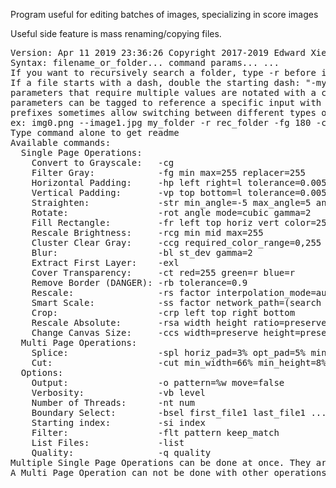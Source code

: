 Program useful for editing batches of images, specializing in score images  

Useful side feature is mass renaming/copying files.
<pre>
Version:&nbsp;Apr&nbsp;11&nbsp;2019&nbsp;23:36:26&nbsp;Copyright&nbsp;2017-2019&nbsp;Edward&nbsp;Xie  
Syntax:&nbsp;filename_or_folder...&nbsp;command&nbsp;params...&nbsp;...  
If&nbsp;you&nbsp;want&nbsp;to&nbsp;recursively&nbsp;search&nbsp;a&nbsp;folder,&nbsp;type&nbsp;-r&nbsp;before&nbsp;it  
If&nbsp;a&nbsp;file&nbsp;starts&nbsp;with&nbsp;a&nbsp;dash,&nbsp;double&nbsp;the&nbsp;starting&nbsp;dash:&nbsp;"-my-file.jpg"&nbsp;->&nbsp;"--my-file.jpg"  
parameters&nbsp;that&nbsp;require&nbsp;multiple&nbsp;values&nbsp;are&nbsp;notated&nbsp;with&nbsp;a&nbsp;comma  
parameters&nbsp;can&nbsp;be&nbsp;tagged&nbsp;to&nbsp;reference&nbsp;a&nbsp;specific&nbsp;input&nbsp;with&nbsp;prefix:value  
prefixes&nbsp;sometimes&nbsp;allow&nbsp;switching&nbsp;between&nbsp;different&nbsp;types&nbsp;of&nbsp;input  
ex:&nbsp;img0.png&nbsp;--image1.jpg&nbsp;my_folder&nbsp;-r&nbsp;rec_folder&nbsp;-fg&nbsp;180&nbsp;-ccga&nbsp;20,50,30  
Type&nbsp;command&nbsp;alone&nbsp;to&nbsp;get&nbsp;readme  
Available&nbsp;commands:  
&nbsp;&nbsp;Single&nbsp;Page&nbsp;Operations:  
&nbsp;&nbsp;&nbsp;&nbsp;Convert&nbsp;to&nbsp;Grayscale:&nbsp;&nbsp;&nbsp;-cg  
&nbsp;&nbsp;&nbsp;&nbsp;Filter&nbsp;Gray:&nbsp;&nbsp;&nbsp;&nbsp;&nbsp;&nbsp;&nbsp;&nbsp;&nbsp;&nbsp;&nbsp;&nbsp;-fg&nbsp;min&nbsp;max=255&nbsp;replacer=255  
&nbsp;&nbsp;&nbsp;&nbsp;Horizontal&nbsp;Padding:&nbsp;&nbsp;&nbsp;&nbsp;&nbsp;-hp&nbsp;left&nbsp;right=l&nbsp;tolerance=0.005&nbsp;background_threshold=128  
&nbsp;&nbsp;&nbsp;&nbsp;Vertical&nbsp;Padding:&nbsp;&nbsp;&nbsp;&nbsp;&nbsp;&nbsp;&nbsp;-vp&nbsp;top&nbsp;bottom=l&nbsp;tolerance=0.005&nbsp;background_threshold=128  
&nbsp;&nbsp;&nbsp;&nbsp;Straighten:&nbsp;&nbsp;&nbsp;&nbsp;&nbsp;&nbsp;&nbsp;&nbsp;&nbsp;&nbsp;&nbsp;&nbsp;&nbsp;-str&nbsp;min_angle=-5&nbsp;max_angle=5&nbsp;angle_prec=0.1&nbsp;pixel_prec=1&nbsp;boundary=128&nbsp;gamma=2  
&nbsp;&nbsp;&nbsp;&nbsp;Rotate:&nbsp;&nbsp;&nbsp;&nbsp;&nbsp;&nbsp;&nbsp;&nbsp;&nbsp;&nbsp;&nbsp;&nbsp;&nbsp;&nbsp;&nbsp;&nbsp;&nbsp;-rot&nbsp;angle&nbsp;mode=cubic&nbsp;gamma=2  
&nbsp;&nbsp;&nbsp;&nbsp;Fill&nbsp;Rectangle:&nbsp;&nbsp;&nbsp;&nbsp;&nbsp;&nbsp;&nbsp;&nbsp;&nbsp;-fr&nbsp;left&nbsp;top&nbsp;horiz&nbsp;vert&nbsp;color=255&nbsp;origin=tl  
&nbsp;&nbsp;&nbsp;&nbsp;Rescale&nbsp;Brightness:&nbsp;&nbsp;&nbsp;&nbsp;&nbsp;-rcg&nbsp;min&nbsp;mid&nbsp;max=255  
&nbsp;&nbsp;&nbsp;&nbsp;Cluster&nbsp;Clear&nbsp;Gray:&nbsp;&nbsp;&nbsp;&nbsp;&nbsp;-ccg&nbsp;required_color_range=0,255&nbsp;bad_size_range=0,0&nbsp;sel_range=0,200&nbsp;repl_color=255&nbsp;eight_way=false  
&nbsp;&nbsp;&nbsp;&nbsp;Blur:&nbsp;&nbsp;&nbsp;&nbsp;&nbsp;&nbsp;&nbsp;&nbsp;&nbsp;&nbsp;&nbsp;&nbsp;&nbsp;&nbsp;&nbsp;&nbsp;&nbsp;&nbsp;&nbsp;-bl&nbsp;st_dev&nbsp;gamma=2  
&nbsp;&nbsp;&nbsp;&nbsp;Extract&nbsp;First&nbsp;Layer:&nbsp;&nbsp;&nbsp;&nbsp;-exl  
&nbsp;&nbsp;&nbsp;&nbsp;Cover&nbsp;Transparency:&nbsp;&nbsp;&nbsp;&nbsp;&nbsp;-ct&nbsp;red=255&nbsp;green=r&nbsp;blue=r  
&nbsp;&nbsp;&nbsp;&nbsp;Remove&nbsp;Border&nbsp;(DANGER):&nbsp;-rb&nbsp;tolerance=0.9  
&nbsp;&nbsp;&nbsp;&nbsp;Rescale:&nbsp;&nbsp;&nbsp;&nbsp;&nbsp;&nbsp;&nbsp;&nbsp;&nbsp;&nbsp;&nbsp;&nbsp;&nbsp;&nbsp;&nbsp;&nbsp;-rs&nbsp;factor&nbsp;interpolation_mode=auto&nbsp;gamma=2  
&nbsp;&nbsp;&nbsp;&nbsp;Smart&nbsp;Scale:&nbsp;&nbsp;&nbsp;&nbsp;&nbsp;&nbsp;&nbsp;&nbsp;&nbsp;&nbsp;&nbsp;&nbsp;-ss&nbsp;factor&nbsp;network_path=(search&nbsp;program&nbsp;directory&nbsp;for&nbsp;first&nbsp;network)  
&nbsp;&nbsp;&nbsp;&nbsp;Crop:&nbsp;&nbsp;&nbsp;&nbsp;&nbsp;&nbsp;&nbsp;&nbsp;&nbsp;&nbsp;&nbsp;&nbsp;&nbsp;&nbsp;&nbsp;&nbsp;&nbsp;&nbsp;&nbsp;-crp&nbsp;left&nbsp;top&nbsp;right&nbsp;bottom  
&nbsp;&nbsp;&nbsp;&nbsp;Rescale&nbsp;Absolute:&nbsp;&nbsp;&nbsp;&nbsp;&nbsp;&nbsp;&nbsp;-rsa&nbsp;width&nbsp;height&nbsp;ratio=preserve&nbsp;mode=automatic&nbsp;gamma=2  
&nbsp;&nbsp;&nbsp;&nbsp;Change&nbsp;Canvas&nbsp;Size:&nbsp;&nbsp;&nbsp;&nbsp;&nbsp;-ccs&nbsp;width=preserve&nbsp;height=preserve&nbsp;origin=tl  
&nbsp;&nbsp;Multi&nbsp;Page&nbsp;Operations:  
&nbsp;&nbsp;&nbsp;&nbsp;Splice:&nbsp;&nbsp;&nbsp;&nbsp;&nbsp;&nbsp;&nbsp;&nbsp;&nbsp;&nbsp;&nbsp;&nbsp;&nbsp;&nbsp;&nbsp;&nbsp;&nbsp;-spl&nbsp;horiz_pad=3%&nbsp;opt_pad=5%&nbsp;min_pad=1.2%&nbsp;opt_hgt=55%&nbsp;excs_wgt=10&nbsp;pad_wgt=1&nbsp;bg=128  
&nbsp;&nbsp;&nbsp;&nbsp;Cut:&nbsp;&nbsp;&nbsp;&nbsp;&nbsp;&nbsp;&nbsp;&nbsp;&nbsp;&nbsp;&nbsp;&nbsp;&nbsp;&nbsp;&nbsp;&nbsp;&nbsp;&nbsp;&nbsp;&nbsp;-cut&nbsp;min_width=66%&nbsp;min_height=8%&nbsp;horiz_weight=20&nbsp;min_vert_space=0&nbsp;bg=128  
&nbsp;&nbsp;Options:  
&nbsp;&nbsp;&nbsp;&nbsp;Output:&nbsp;&nbsp;&nbsp;&nbsp;&nbsp;&nbsp;&nbsp;&nbsp;&nbsp;&nbsp;&nbsp;&nbsp;&nbsp;&nbsp;&nbsp;&nbsp;&nbsp;-o&nbsp;pattern=%w&nbsp;move=false  
&nbsp;&nbsp;&nbsp;&nbsp;Verbosity:&nbsp;&nbsp;&nbsp;&nbsp;&nbsp;&nbsp;&nbsp;&nbsp;&nbsp;&nbsp;&nbsp;&nbsp;&nbsp;&nbsp;-vb&nbsp;level  
&nbsp;&nbsp;&nbsp;&nbsp;Number&nbsp;of&nbsp;Threads:&nbsp;&nbsp;&nbsp;&nbsp;&nbsp;&nbsp;-nt&nbsp;num  
&nbsp;&nbsp;&nbsp;&nbsp;Boundary&nbsp;Select:&nbsp;&nbsp;&nbsp;&nbsp;&nbsp;&nbsp;&nbsp;&nbsp;-bsel&nbsp;first_file1&nbsp;last_file1&nbsp;...&nbsp;first_filen&nbsp;last_filen  
&nbsp;&nbsp;&nbsp;&nbsp;Starting&nbsp;index:&nbsp;&nbsp;&nbsp;&nbsp;&nbsp;&nbsp;&nbsp;&nbsp;&nbsp;-si&nbsp;index  
&nbsp;&nbsp;&nbsp;&nbsp;Filter:&nbsp;&nbsp;&nbsp;&nbsp;&nbsp;&nbsp;&nbsp;&nbsp;&nbsp;&nbsp;&nbsp;&nbsp;&nbsp;&nbsp;&nbsp;&nbsp;&nbsp;-flt&nbsp;pattern&nbsp;keep_match  
&nbsp;&nbsp;&nbsp;&nbsp;List&nbsp;Files:&nbsp;&nbsp;&nbsp;&nbsp;&nbsp;&nbsp;&nbsp;&nbsp;&nbsp;&nbsp;&nbsp;&nbsp;&nbsp;-list  
&nbsp;&nbsp;&nbsp;&nbsp;Quality:&nbsp;&nbsp;&nbsp;&nbsp;&nbsp;&nbsp;&nbsp;&nbsp;&nbsp;&nbsp;&nbsp;&nbsp;&nbsp;&nbsp;&nbsp;&nbsp;-q&nbsp;quality  
Multiple&nbsp;Single&nbsp;Page&nbsp;Operations&nbsp;can&nbsp;be&nbsp;done&nbsp;at&nbsp;once.&nbsp;They&nbsp;are&nbsp;performed&nbsp;in&nbsp;the&nbsp;order&nbsp;they&nbsp;are&nbsp;given.  
A&nbsp;Multi&nbsp;Page&nbsp;Operation&nbsp;can&nbsp;not&nbsp;be&nbsp;done&nbsp;with&nbsp;other&nbsp;operations.
</pre>